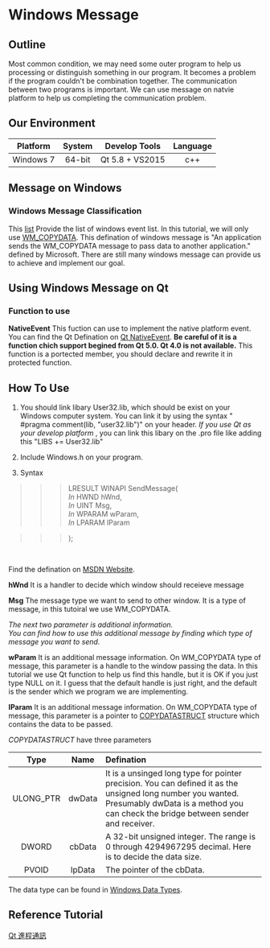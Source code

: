 ﻿# Windows Message
## Outline
Most common condition, we may need some outer program to help us processing or distinguish something in our program. It becomes a problem if the program couldn't be combination together. The communication between two programs is important. We can use message on natvie platform to help us completing the communication problem.

## Our Environment
| Platform | System | Develop Tools| Language |
| :------: |:------:|:----:|:---:|
| Windows 7 | 64-bit | Qt 5.8 + VS2015 | c++ |

## Message on Windows
### Windows Message Classification
This [list][2] Provide the list of windows event list.
In this tutorial, we will only use [WM_COPYDATA][3]. This defination of windows message is "An application sends the WM_COPYDATA message to pass data to another application." defined by Microsoft.
There are still many windows message can provide us to achieve and implement our goal. 

## Using Windows Message on Qt
### Function to use
__NativeEvent__
This fuction can use to implement the native platform event. You can find the Qt Defination on [Qt NativeEvent][1]. **Be careful of it is a function chich support begined from Qt 5.0. Qt 4.0 is not available.**
This function is a portected member, you should declare and rewrite it in protected function.

## How To Use

1. You should link libary User32.lib, which should be exist on your Windows computer system. You can link it by using the syntax " #pragma comment(lib, "user32.lib")" on your header. *If you use Qt as your develop platform* , you can link this libary on the .pro file like adding this "LIBS += User32.lib" 

2. Include Windows.h on your program.

3. Syntax 

>>> LRESULT WINAPI SendMessage( <br>
>>>  _In_ HWND   hWnd, <br>
>>>  _In_ UINT   Msg, <br>
>>>  _In_ WPARAM wParam, <br>
>>>  _In_ LPARAM lParam

>>> );

<br>

Find the defination on [MSDN Website][5].

**hWnd**
It is a handler to decide which window should receieve message

**Msg**
The message type we want to send to other window.
It is a type of message, in this tutoiral we use WM_COPYDATA.

*The next two parameter is additional information.* <br>
*You can find how to use this additional message by finding which type of message you want to send.*

**wParam**
It is an additional message information. 
On WM_COPYDATA type of message,
this parameter is a handle to the window passing the data. In this tutorial we use Qt function to help us find this handle, but it is OK if you just type NULL on it. I guess that the default handle is just right, and the default is the sender which we program we are implementing.


**IParam**
It is an additional message information. 
On WM_COPYDATA type of message,
this parameter is a pointer to [COPYDATASTRUCT][6] structure which contains the data to be passed. 

*COPYDATASTRUCT* have three parameters

| Type | Name | Defination |
|:--:|:--:|:---|
| ULONG_PTR | dwData | It is a unsinged long type for pointer precision. You can defined it as the unsigned long number you wanted. Presumably dwData is a method you can check the bridge between sender and receiver. |
| DWORD | cbData |  A 32-bit unsigned integer. The range is 0 through 4294967295 decimal.  Here is to decide the data size. |
| PVOID | lpData | The pointer of the cbData. | 

The data type can be found in [Windows Data Types][7]. <br>



## Reference Tutorial
[Qt 進程通訊][4]

[1]: http://doc.qt.io/qt-5/qwidget.html#nativeEvent  "Native Event"
[2]: https://wiki.winehq.org/List_Of_Windows_Messages "List of WM"
[3]: https://msdn.microsoft.com/en-us/library/windows/desktop/ms649011(v=vs.85).aspx "MSDN Defination"
[4]: http://blog.csdn.net/liang19890820/article/details/50589404 "Message between Qt Process"
[5]: https://msdn.microsoft.com/zh-tw/library/windows/desktop/ms644950(v=vs.85).aspx "SendMessage"
[6]: https://msdn.microsoft.com/en-us/library/windows/desktop/ms649010(v=vs.85).aspx  "COPYDATASTRUCT"
[7]: https://msdn.microsoft.com/en-us/library/windows/desktop/aa383751(v=vs.85).aspx#LONG_PTR  "Windows Data Types"